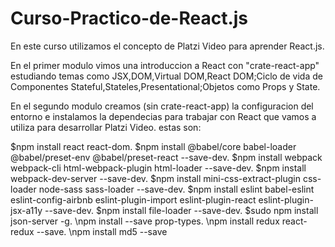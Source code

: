 # Curso-Practico-de-React.js

En este curso utilizamos el concepto de Platzi Video para aprender React.js.

En el primer modulo vimos una introduccion a React con "crate-react-app" estudiando temas como JSX,DOM,Virtual DOM,React DOM;Ciclo de vida de Componentes Stateful,Stateles,Presentational;Objetos como Props y State.

En el segundo modulo creamos (sin crate-react-app) la configuracion del entorno e instalamos la dependecias para trabajar con React que vamos a utiliza para desarrollar Platzi Video. estas son:

\$npm install react react-dom.
\$npm install @babel/core babel-loader @babel/preset-env @babel/preset-react --save-dev.
\$npm install webpack webpack-cli html-webpack-plugin html-loader --save-dev.
\$npm install webpack-dev-server --save-dev.
\$npm install mini-css-extract-plugin css-loader node-sass sass-loader --save-dev.
\$npm install eslint babel-eslint eslint-config-airbnb eslint-plugin-import eslint-plugin-react eslint-plugin-jsx-a11y --save-dev.
\$npm install file-loader --save-dev.
\$sudo npm install json-server -g.
\npm install --save prop-types.
\npm install redux react-redux --save.
\npm install md5 --save
